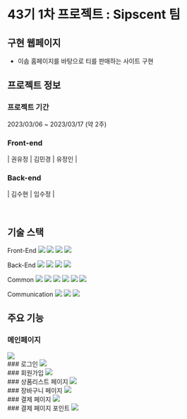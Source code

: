 # 43기 1차 프로젝트 : Sipscent 팀


## 구현 웹페이지

- 이솝 홈페이지를 바탕으로 티를 판매하는 사이트 구현

## 프로젝트 정보
### 프로젝트 기간
2023/03/06 ~ 2023/03/17 (약 2주)
<br>
### Front-end
| 권유정 | 김민경 | 유정인 |

### Back-end
| 김수현 | 임수정 |

<br>

## 기술 스택

Front-End
<img src="https://img.shields.io/badge/Javascript-F7DF1E?style=flat&amp;logo=javascript&amp;logoColor=white">
<img src="https://img.shields.io/badge/React.js-61DAFB?style=flat&amp;logo=React&amp;logoColor=white">
<img src="https://img.shields.io/badge/styled-components-DB7093?style=flat&amp;logo=styled-components-DB7093&amp;logoColor=white">
<img src="https://img.shields.io/badge/React Router-CA4245?style=flat&amp;logo=ReactRouter&amp;logoColor=white">

Back-End
<img src="https://img.shields.io/badge/Javascript-F7DF1E?style=flat&amp;logo=javascript&amp;logoColor=white">
<img src="https://img.shields.io/badge/Node.js-339933?style=flat&amp;logo=Node.js&amp;logoColor=white">
<img src="https://img.shields.io/badge/MySQL-4479A1?style=flat&amp;logo=MySQL&amp;logoColor=white">
<img src="https://img.shields.io/badge/Docker-2496ED?style=flat&amp;logo=Docker&amp;logoColor=white">

Common
<img src="https://img.shields.io/badge/Git-F05032?style=flat&amp;logo=Git&amp;logoColor=white">
<img src="https://img.shields.io/badge/GitHub-181717?style=flat&amp;logo=GitHub&amp;logoColor=white">
<img src="https://img.shields.io/badge/Prettier-F7B93E?style=flat&amp;logo=prettier&amp;logoColor=white">
<img src="https://img.shields.io/badge/RestfulAPI-F7533E?style=flat&amp;logo=RestfulAPII&amp;logoColor=white">
<img src="https://img.shields.io/badge/VSCode-007ACC?style=flat&amp;logo=Visual Studio Code&amp;logoColor=white">
<img src="https://img.shields.io/badge/Postman-FF6C37?style=flat&amp;logo=Postman&amp;logoColor=white">

Communication
<img src="https://img.shields.io/badge/Slack-4A154B?style=flat&amp;logo=Slack&amp;logoColor=white">
<img src="https://img.shields.io/badge/Trello-0052CC?style=flat&amp;logo=Trello&amp;logoColor=white">
<img src="https://img.shields.io/badge/Notion-000000?style=flat&amp;logo=Notion&amp;logoColor=white">


## 주요 기능 
### 메인페이지
<img src="https://user-images.githubusercontent.com/124610396/226171806-490775cd-b66f-45cd-a3af-b0d6feb25e28.gif" />
<br>
### 로그인
<img src="https://user-images.githubusercontent.com/124610396/226171036-8f461c37-ac8a-402b-8c10-501133443136.gif" />
<br>
### 회원가입
<img src="https://user-images.githubusercontent.com/124610396/226171577-5ff746c8-8db8-4d2d-91e5-60b847a8e0f4.gif" />
<br>
### 상품리스트 페이지
<img src="https://user-images.githubusercontent.com/124610396/226171936-5050407b-a3f8-448c-9cbc-4fe52b3f39e6.gif" />
<br>
### 장바구니 페이지
<img src="https://user-images.githubusercontent.com/124610396/226172016-6a635eb6-3531-4d33-9151-9a6f3a5a5052.gif" />
<br>
### 결제 페이지
<img src="https://user-images.githubusercontent.com/124610396/226172039-a0a08bf2-30b4-4227-ac1e-1222e5e7a837.gif" />
<br>
### 결제 페이지 포인트
<img src="https://user-images.githubusercontent.com/124610396/226172070-9362a58f-8cc4-41e3-ac93-841cc6937ee5.gif" />
<br>


